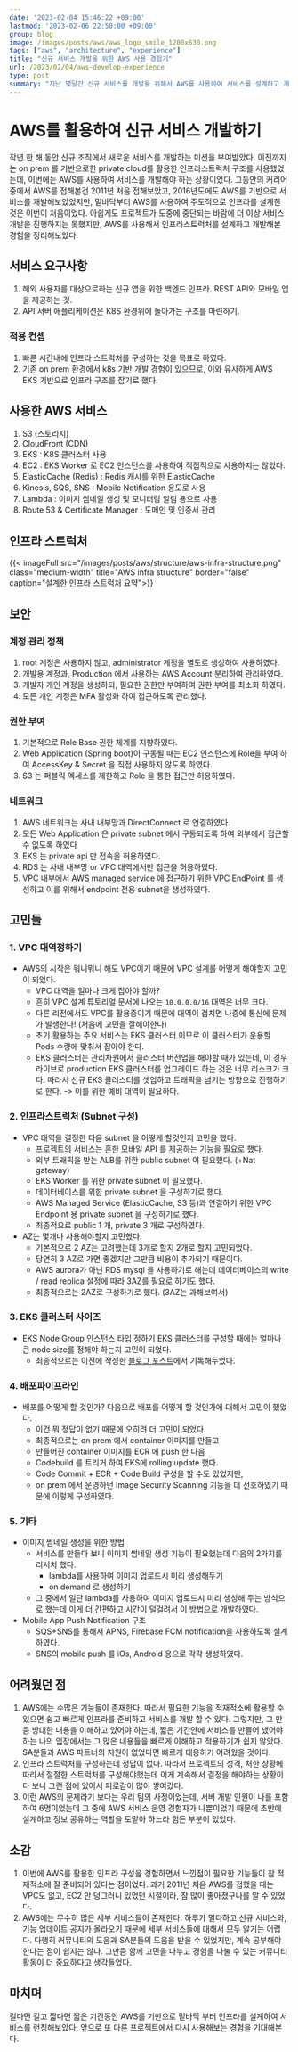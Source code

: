 ```yaml
---
date: '2023-02-04 15:46:22 +09:00'
lastmod: '2023-02-06 22:50:00 +09:00'
group: blog
image: /images/posts/aws/aws_logo_smile_1200x630.png
tags: ["aws", "architecture", "experience"]
title: "신규 서비스 개발을 위한 AWS 사용 경험기"
url: /2023/02/04/aws-develop-experience
type: post
summary: "지난 몇달간 신규 서비스를 개발을 위해서 AWS를 사용하여 서비스를 설계하고 개발하였다. 아쉽게도 도중에 프로젝트가 중단되어 더 이상 사용을 할 수 없지만, 개발 중 사용한 AWS를 경험을 정리해보았다."
---
```


# AWS를 활용하여 신규 서비스 개발하기

작년 한 해 동안 신규 조직에서 새로운 서비스를 개발하는 미션을 부여받았다. 이전까지는 on prem 를 기반으로한 private cloud를 활용한 인프라스트럭처 구조를 사용했었는데,
이번에는 AWS를 사용하여 서비스를 개발해야 하는 상황이었다. 그동안의 커리어 중에서 AWS를 접해본건 2011년 처음 접해보았고, 2016년도에도 AWS를 기반으로 서비스를 개발해보았었지만, 
밑바닥부터 AWS를 사용하여 주도적으로 인프라를 설계한 것은 이번이 처음이었다. 아쉽게도 프로젝트가 도중에 중단되는 바람에 더 이상 서비스 개발을 진행하지는 못했지만,
AWS를 사용해서 인프라스트럭처를 설계하고 개발해본 경험을 정리해보았다.


## 서비스 요구사항
1. 해외 사용자를 대상으로하는 신규 앱을 위한 백엔드 인프라. REST API와 모바일 앱을 제공하는 것.
2. API 서버 애플리케이션은 K8S 환경위에 돌아가는 구조를 마련하기.

### 적용 컨셉
1. 빠른 시간내에 인프라 스트럭처를 구성하는 것을 목표로 하였다.
2. 기존 on prem 환경에서 k8s 기반 개발 경험이 있으므로, 이와 유사하게 AWS EKS 기반으로 인프라 구조를 잡기로 했다. 

## 사용한 AWS 서비스
1. S3 (스토리지)
2. CloudFront (CDN)
3. EKS : K8S 클러스터 사용
4. EC2 : EKS Worker 로 EC2 인스턴스를 사용하여 직접적으로 사용하지는 않았다.
5. ElasticCache (Redis) : Redis 캐시를 위한 ElasticCache 
6. Kinesis, SQS, SNS : Mobile Notification 용도로 사용
7. Lambda : 이미지 썸네일 생성 및 모니터링 알림 용으로 사용
8. Route 53 & Certificate Manager : 도메인 및 인증서 관리

## 인프라 스트럭처

{{< imageFull src="/images/posts/aws/structure/aws-infra-structure.png" class="medium-width" title="AWS infra structure" border="false" caption="설계한 인프라 스트럭처 요약">}}


## 보안
### 계정 관리 정책
1. root 계정은 사용하지 않고, administrator 계정을 별도로 생성하여 사용하였다.
2. 개발용 계정과, Production 에서 사용하는 AWS Account 분리하여 관리하였다.
3. 개발자 개인 계정을 생성하되, 필요한 권한만 부여하여 권한 부여를 최소화 하였다.
4. 모든 개인 계정은 MFA 활성화 하여 접근하도록 관리했다.

### 권한 부여
1. 기본적으로 Role Base 권한 체계를 지향하였다.
2. Web Application (Spring boot)이 구동될 때는 EC2 인스턴스에 Role을 부여 하여 AccessKey & Secret 을 직접 사용하지 않도록 하였다. 
3. S3 는 퍼블릭 엑세스를 제한하고 Role 을 통한 접근만 허용하였다.

### 네트워크
1. AWS 네트워크는 사내 내부망과 DirectConnect 로 연결하였다.
2. 모든 Web Application 은 private subnet 에서 구동되도록 하여 외부에서 접근할 수 없도록 하였다
3. EKS 는 private api 만 접속을 허용하였다.
4. RDS 는 사내 내부망 or VPC 대역에서만 접근을 허용하였다. 
5. VPC 내부에서 AWS managed service 에 접근하기 위한 VPC EndPoint 를 생성하고 이를 위해서 endpoint 전용 subnet을 생성하였다.

## 고민들

### 1. VPC 대역정하기
* AWS의 시작은 뭐니뭐니 해도 VPC이기 때문에 VPC 설계를 어떻게 해야할지 고민이 되었다. 
  - VPC 대역을 얼마나 크게 잡아야 할까?
  - 흔히 VPC 설계 튜토리얼 문서에 나오는 `10.0.0.0/16` 대역은 너무 크다.
  - 다른 리전에서도 VPC를 활용중이기 때문에 대역이 겹치면 나중에 통신에 문제가 발생한다! (처음에 고민을 잘해야한다)
  - 초기 활용하는 주요 서비스는 EKS 클러스터 이므로 이 클러스터가 운용할 Pods 수량에 맞춰서 잡아야 한다.
  - EKS 클러스터는 관리차원에서 클러스터 버전업을 해야할 때가 있는데, 이 경우 라이브로 production EKS 클러스터를 업그레이드 하는 것은 너무 리스크가 크다. 따라서 신규 EKS 클러스터를 셋업하고 트래픽을 넘기는 방향으로 진행하기로 한다. -> 이를 위한 예비 대역이 필요하다.  

### 2. 인프라스트럭처 (Subnet 구성)
* VPC 대역을 결정한 다음 subnet 을 어떻게 할것인지 고민을 했다. 
  - 프로젝트의 서비스는 흔한 모바일 API 를 제공하는 기능을 필요로 했다.
  - 외부 트래픽을 받는 ALB를 위한 public subnet 이 필요했다. (+Nat gateway) 
  - EKS Worker 를 위한 private subnet 이 필요했다.
  - 데이터베이스를 위한 private subnet 을 구성하기로 했다.
  - AWS Managed Service (ElasticCache, S3 등)과 연결하기 위한 VPC Endpoint 용 private subnet 을 구성하기로 했다.
  - 최종적으로 public 1 개, private 3 개로 구성하였다.
* AZ는 몇개나 사용해야할지 고민했다.
  - 기본적으로 2 AZ는 고려했는데 3개로 할지 2개로 할지 고민되었다.
  - 당연히 3 AZ로 가면 좋겠지만 그만큼 비용이 추가되기 때문이다.
  - AWS aurora가 아닌 RDS mysql 을 사용하기로 해는데 데이터베이스의 write / read replica 설정에 따라 3AZ를 필요로 하기도 했다.
  - 최종적으로는 2AZ로 구성하기로 했다. (3AZ는 과해보여서)

### 3. EKS 클러스터 사이즈
* EKS Node Group 인스턴스 타입 정하기
  EKS 클러스터를 구성할 때에는 얼마나 큰 node size를 정해야 하는지 고민이 되었다.
  - 최종적으로는 이전에 작성한 [블로그 포스트](/2022/08/21/which-instance-type-is-right-for-EKS)에서 기록해두었다.

### 4. 배포파이프라인
* 배포를 어떻게 할 것인가?
    다음으로 배포를 어떻게 할 것인가에 대해서 고민이 했었다. 
  * 이건 뭐 정답이 없기 때문에 오히려 더 고민이 되었다.
  * 최종적으로는 on prem 에서 container 이미지를 만들고 
  * 만들어진 container 이미지를 ECR 에 push 한 다음 
  * Codebuild 를 트리거 하여 EKS에 rolling update 했다. 
  * Code Commit + ECR + Code Build 구성을 할 수도 있었지만, 
  * on prem 에서 운영하던 Image Security Scanning 기능을 더 선호하였기 때문에 이렇게 구성하였다. 

### 5. 기타
* 이미지 썸네일 생성을 위한 방법
  - 서비스를 만들다 보니 이미지 썸네일 생성 기능이 필요했는데 다음의 2가지를 리서치 했다.  
    - lambda를 사용하여 이미지 업로드시 미리 생성해두기
    - on demand 로 생성하기
  - 그 중에서 일단 lambda를 사용하여 이미지 업로드시 미리 생성해 두는 방식으로 했는데 이게 더 간편하고 시간이 덜걸려서 이 방법으로 개발하였다.
* Mobile App Push Notification 구조
  - SQS+SNS를 통해서 APNS, Firebase FCM notification을 사용하도록 설계하였다.
  - SNS의 mobile push 를 iOs, Android 용으로 각각 생성하였다.

## 어려웠던 점
1. AWS에는 수많은 기능들이 존재한다. 따라서 필요한 기능을 적재적소에 활용할 수 있으면 쉽고 빠르게 인프라를 준비하고 서비스를 개발 할 수 있다. 그렇지만, 그 만큼 방대한 내용을 이해하고 있어야 하는데, 짧은 기간안에 
   서비스를 만들어 냈어야 하는 나의 입장에서는 그 많은 내용들을 빠르게 이해하고 적용하기가 쉽지 않았다. SA분들과 AWS 파트너의 지원이 없었다면 빠르게 대응하기 어려웠을 것이다.
2. 인프라 스트럭처를 구성하는데 정답이 없다. 따라서 프로젝트의 성격, 처한 상황에 따라서 절절한 스트럭처를 구성해야했는데 이게 계속해서 결정을 해야하는 상황이다 보니 그런 점에 있어서 피로감이 많이 쌓여갔다.
3. 이런 AWS의 문제라기 보다는 우리 팀의 사정이었는데, 서버 개발 인원이 나를 포함하여 6명이었는데 그 중에 AWS 서비스 운영 경험자가 나뿐이었기 때문에 초반에 설계하고 정보 공유하는 역할을 도맡아 하느라 힘든 부분이 있었다. 

## 소감

1. 이번에 AWS를 활용한 인프라 구성을 경험하면서 느낀점이 필요한 기능들이 참 적재적소에 잘 준비되어 있다는 점이었다. 과거 2011년 처음 AWS를 접했을 때는 VPC도 없고, EC2 만 덩그러니 있었던 시절이라, 
   참 많이 좋아졌구나를 알 수 있었다.
2. AWS에는 무수히 많은 세부 서비스들이 존재한다. 하루가 멀다하고 신규 서비스와, 기능 업데이트 공지가 올라오기 때문에 세부 서비스들에 대해서 모두 알기는 어렵다. 다행히 커뮤니티의 도움과 SA분들의 도움을 받을 수 있었지만, 
   계속 공부해야 한다는 점이 쉽지는 않다. 그만큼 함께 고민을 나누고 경험을 나눌 수 있는 커뮤니티 활동이 더 중요하다고 생각들었다.

## 마치며 
   길다면 길고 짧다면 짧은 기간동안 AWS를 기반으로 밑바닥 부터 인프라를 설계하여 서비스를 런칭해보았다. 앞으로 또 다른 프로젝트에서 다시 사용해보는 경험을 기대해본다.
